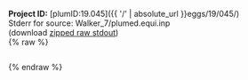 **Project ID:** [plumID:19.045]({{ '/' | absolute_url }}eggs/19/045/)  
Stderr for source:  Walker_7/plumed.equi.inp   
(download [zipped raw stdout](plumed.equi.inp.plumed_master.stdout.txt.zip))  
{% raw %}
<pre>
</pre>
{% endraw %}
